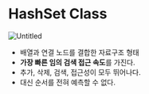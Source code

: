 # HashSet Class

![Untitled](/images/HashSet%20Class/Untitled.png)

- 배열과 연결 노드를 결합한 자료구조 형태
- **가장 빠른 임의 검색 접근 속도**를 가진다.
- 추가, 삭제, 검색, 접근성이 모두 뛰어나다.
- 대신 순서를 전혀 예측할 수 없다.